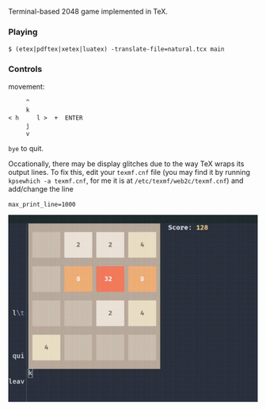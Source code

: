 Terminal-based 2048 game implemented in TeX.

### Playing

```
$ (etex|pdftex|xetex|luatex) -translate-file=natural.tcx main
```

### Controls

movement:
```
     ^
     k
< h     l >  +  ENTER
     j
     v
```

`bye` to quit.

Occationally, there may be display glitches due to the way TeX wraps its output
lines. To fix this, edit your `texmf.cnf` file (you may find it by running
`kpsewhich -a texmf.cnf`, for me it is at `/etc/texmf/web2c/texmf.cnf`) and
add/change the line
```
max_print_line=1000
```

![Demo](https://github.com/plante3/2048tex/blob/main/demo.gif)

